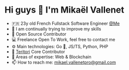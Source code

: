 # Hi guys 👋  I'm Mikaël Vallenet

- 🇫🇷 23y old French Fullstack Software Engineer [@Me](https://mikatech.me/) 
- 🌱 I am continually trying to improve my skills
- 👯 Open Source Contributor
- 💻 Freelance Open To Work, feel free to contact me
- ⚙️  Main technologies: Go 💙, JS/TS, Python, PHP
- :ninja: [Teritori](https://github.com/TERITORI) Core Contributor
- 🧪 Areas of expertise: Web & Blockchain
- 📫 How to reach me: mikael.vallenetpro@gmail.com
